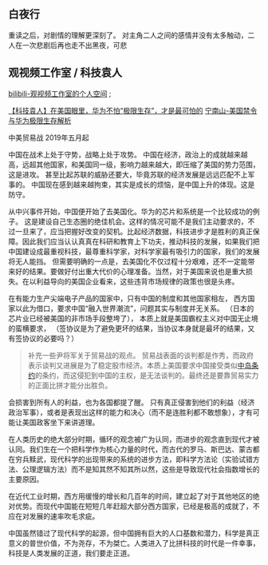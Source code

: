 ## 白夜行

重读之后，对剧情的理解更深刻了。
对主角二人之间的感情并没有太多触动，二人在一次悲剧后再也走不出黑夜，可悲

## 观视频工作室 / 科技袁人

[bilibili-观视频工作室的个人空间](https://space.bilibili.com/54992199) ;

[【科技袁人】在美国眼里，华为不怕“极限生存”，才是最可怕的](https://www.bilibili.com/video/av53452439)
[宁南山-美国禁令与华为极限生存解析](https://weibo.com/ttarticle/p/show?id=2309404373547161135922)

中美贸易战 2019年五月起

中国在战术上处于守势，战略上处于攻势。
中国在经济，政治上的成就越来越高，远超其他国家，和美国同一级，影响力越来越大，即压缩了美国的势力范围，这是进攻。
甚至比起苏联的威胁还要大，毕竟苏联的经济发展是远远匹配不上军事的。
中国现在感到越来越拘束，其实是成长的烦恼，是中国上升的体现。这是防守。

从中兴事件开始，中国便开始了去美国化。华为的芯片和系统是一个比较成功的例子。
这是建设自己生态圈的绝佳机会。这样的情况可能不是我们主动要求的，不过一旦来了，应当把握好改变的契机。比起经济数据，科技进步才是胜利的真正保障。因此我们应当认认真真在科研和教育上下功夫，推动科技的发展，如果我们把中国建设成最重视科技，最尊重科学家，对科学家最有吸引力的国家，我们的发展将无人能挡。
但需要明确的一点是，去美国化不仅过程十分艰难，还不一定能带来好的结果。要做好付出重大代价的心理准备。当然，对于美国来说也是重大损失。在以利益导向的美国企业看来，这些违背市场规律的政策也很是头疼。

在有能力生产尖端电子产品的国家中，只有中国的制度和其他国家相左，
西方国家以此为借口，要求中国“融入世界潮流”，问题其实与制度并无关系。
（日本的芯片业已经被美国的非市场手段整垮了），
本质上就是美国霸权主义对中国无止境的蛮横要求，
（签协议是为了避免更坏的结果，当协议本身就是最坏的结果，又有签协议的必要吗？）

> 补充一些尹将军关于贸易战的观点。
> 贸易战表面的谈判都是作秀，而政府表示谈判又进展是为了稳定股市经济。本质上美国要求中国接受类似[中岛条约](https://chinese.aljazeera.net/news/2019/8/2/inf-treaty-us-withdraws-arms-control-agreement-with-russia)的条约，而这侵犯到中国的主权，是无法谈判的。最终还是要靠贸易实力的正面比拼才能分出胜负。

会损害到所有人的利益，也为各国都提了醒。
只有真正侵害到他们的利益（经济政治军事），或者是表现出这样的能力和决心（而不是连胜利都不敢想象），才有可能让美国政客坐下来讲道理。

在人类历史的绝大部分时期，循环的观念被广为认同，而进步的观念直到现代才被认同。我们生在一个把科学作为核心力量的时代，而古代的罗马、斯巴达、蒙古都在穷兵黩武，现代科学的出现带来的系统的进步方法，即科学方法论（实验试错方法、公理逻辑方法）而不是知其然不知其所以然，这些是导致现代社会指数增长的主要原因。

在近代工业时期，西方用缓慢的增长和几百年的时间，建立起了对于其他地区的绝对优势。而现代中国能在短短几年赶超大部分西方国家，已经是极高的成就了，不应在对发展的速率吹毛求疵。

中国虽然错过了现代科学的起源，但中国拥有巨大的人口基数和潜力，科学是真正意义的普世价值，不为尧存，不为桀亡。人类进入了比拼科技的时代是一件幸事，科技是人类发展的正道，我们要走正道。


### 

